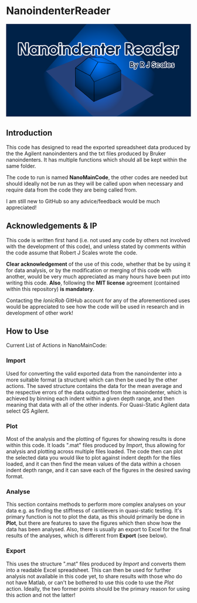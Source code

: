 # NanoindenterReader
![What](https://github.com/IonicRob/NanoindenterReader/blob/master/Nanoindenter%20Logo%20Pic%2001.png)
## Introduction

This code has designed to read the exported spreadsheet data produced by the the Agilent nanoindenters and the txt files produced by Bruker nanoindenters. It has multiple functions which should all be kept within the same folder.

The code to run is named **NanoMainCode**, the other codes are needed but should ideally not be run as they will be called upon when necessary and require data from the code they are being called from.

I am still new to GitHub so any advice/feedback would be much appreciated!


## Acknowledgements & IP

This code is written first hand (i.e. not used any code by others not involved with the development of this code), and unless stated by comments within the code assume that Robert J Scales wrote the code.

**Clear acknowledgement** of the use of this code, whether that be by using it for data analysis, or by the modification or merging of this code with another, would be very much appreciated as many hours have been put into writing this code. **Also**, following the **MIT license** agreement (contained within this repository) **is mandatory**.

Contacting the *IonicRob* GitHub account for any of the aforementioned uses would be appreciated to see how the code will be used in research and in development of other work!


## How to Use
Current List of Actions in NanoMainCode:
### Import
Used for converting the valid exported data from the nanoindenter into a more suitable format (a structure) which can then be used by the other actions.
The saved structure contains the data for the mean average and the respective errors of the data outputted from the nanoindenter, which is achieved by binning each indent within a given depth range, and then meaning that data with all of the other indents.
For Quasi-Static Agilent data select QS Agilent. 

### Plot
Most of the analysis and the plotting of figures for showing results is done within this code. It loads ".mat" files produced by *Import*, thus allowing for analysis and plotting across multiple files loaded.
The code then can plot the selected data you would like to plot against indent depth for the files loaded, and it can then find the mean values of the data within a chosen indent depth range, and it can save each of the figures in the desired saving format.

### Analyse
This section contains methods to perform more complex analyses on your data e.g. as finding the stiffness of cantilevers in quasi-static testing. It's primary function is not to plot the data, as this should primarily be done in **Plot**, but there are features to save the figures which then show how the data has been analysed.
Also, there is usually an export to Excel for the final results of the analyses, which is different from **Export** (see below).

### Export
This uses the structure ".mat" files produced by *Import* and converts them into a readable Excel spreadsheet. This can then be used for further analysis not available in this code yet, to share results with those who do not have Matlab, or can't be bothered to use this code to use the *Plot* action. Ideally, the two former points should be the primary reason for using this action and not the latter!
